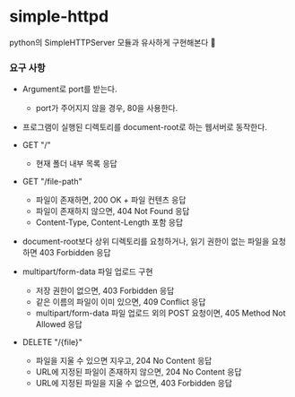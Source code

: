 # simple-httpd

python의 SimpleHTTPServer 모듈과 유사하게 구현해본다 🔫

### 요구 사항
- Argument로 port를 받는다.
  - port가 주어지지 않을 경우, 80을 사용한다.
- 프로그램이 실행된 디렉토리를 document-root로 하는 웹서버로 동작한다.

- GET "/"
  - 현재 폴더 내부 목록 응답
- GET "/file-path"
  - 파일이 존재하면, 200 OK + 파일 컨텐츠 응답
  - 파일이 존재하지 않으면, 404 Not Found 응답
  - Content-Type, Content-Length 포함 응답
    
- document-root보다 상위 디렉토리를 요청하거나, 읽기 권한이 없는 파일을 요청하면 403 Forbidden 응답

- multipart/form-data 파일 업로드 구현
  - 저장 권한이 없으면, 403 Forbidden 응답
  - 같은 이름의 파일이 이미 있으면, 409 Conflict 응답
  - multipart/form-data 파일 업로드 외의 POST 요청이면, 405 Method Not Allowed 응답

- DELETE "/{file}"
  - 파일을 지울 수 있으면 지우고, 204 No Content 응답
  - URL에 지정된 파일이 존재하지 않으면, 204 No Content 응답
  - URL에 지정된 파일을 지울 수 없으면, 403 Forbidden 응답
